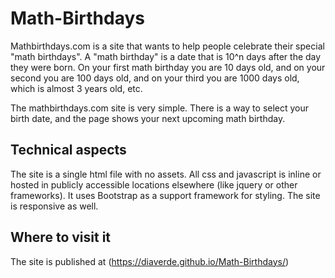 # Math-Birthdays
Mathbirthdays.com is a site that wants to help people celebrate their special "math birthdays".
A "math birthday" is a date that is 10^n days after the day they were born. On your first math
birthday you are 10 days old, and on your second you are 100 days old, and on your third you
are 1000 days old, which is almost 3 years old, etc.

The mathbirthdays.com site is very simple. There is a way to select your birth date, and the
page shows your next upcoming math birthday.

## Technical aspects
The site is a single html file with no assets. All css and javascript is inline or
hosted in publicly accessible locations elsewhere (like jquery or other frameworks).
It uses Bootstrap as a support framework for styling. The site is responsive as well.

## Where to visit it
The site is published at (https://diaverde.github.io/Math-Birthdays/)
